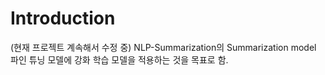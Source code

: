# Introduction

(현재 프로젝트 계속해서 수정 중)
NLP-Summarization의 Summarization model 파인 튜닝 모델에 강화 학습 모델을 적용하는 것을 목표로 함.
